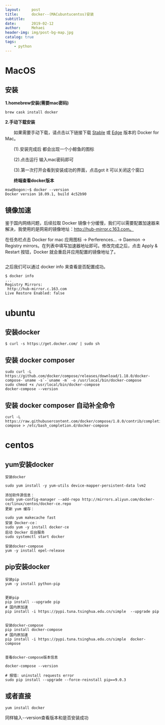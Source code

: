 ```yaml
---
layout:     post
title:      docker--(MACubuntucentos)安装
subtitle:   
date:       2019-02-12
author:     Mehaei
header-img: img/post-bg-map.jpg
catalog: true
tags:
    - python
---
```

# MacOS

## 安装

**1.homebrew安装(需要mac密码)**

```
brew cask install docker
```

**2.手动下载安装**

　　如果需要手动下载，请点击以下链接下载 [Stable](https://download.docker.com/mac/stable/Docker.dmg) 或 [Edge](https://download.docker.com/mac/edge/Docker.dmg) 版本的 Docker for Mac。

　　(1).安装完成后 都会出现一个小鲸鱼的图标

　　(2).点击运行 输入mac密码即可

　　(3).第一次打开会看到安装成功的界面，点击got it 可以关闭这个窗口

　　**终端查看docker版本**

```
msw@bogon:~$ docker --version
Docker version 18.09.1, build 4c52b90
```

## 镜像加速

鉴于国内网络问题，后续拉取 Docker 镜像十分缓慢，我们可以需要配置加速器来解决，我使用的是网易的镜像地址：http://hub-mirror.c.163.com。

在任务栏点击 Docker for mac 应用图标 -> Perferences... -> Daemon -> Registry mirrors。在列表中填写加速器地址即可。修改完成之后，点击 Apply & Restart 按钮，Docker 就会重启并应用配置的镜像地址了。

<img src="https://img2018.cnblogs.com/blog/1432315/201902/1432315-20190212112419845-917308132.png" alt="" />

之后我们可以通过 docker info 来查看是否配置成功。

```
$ docker info
...
Registry Mirrors:
 http://hub-mirror.c.163.com
Live Restore Enabled: false
```

# ubuntu

## 安装docker

```
$ curl -s https://get.docker.com/ | sudo sh
```

## 安装 docker composer

```
sudo curl -L https://github.com/docker/compose/releases/download/1.18.0/docker-compose-`uname -s`-`uname -m` -o /usr/local/bin/docker-compose
sudo chmod +x /usr/local/bin/docker-compose
docker-compose --version
```

## 安装 docker composer 自动补全命令

```
curl -L https://raw.githubusercontent.com/docker/compose/1.8.0/contrib/completion/bash/docker-compose > /etc/bash_completion.d/docker-compose
```

# centos

##  yum安装docker

```
安装docker
```

```
sudo yum install -y yum-utils device-mapper-persistent-data lvm2
```

```
添加软件源信息：
sudo yum-config-manager --add-repo http://mirrors.aliyun.com/docker-ce/linux/centos/docker-ce.repo
更新 yum 缓存：

sudo yum makecache fast
安装 Docker-ce：
sudo yum -y install docker-ce
启动 Docker 后台服务
sudo systemctl start docker

安装docker-compose
yum -y install epel-release
```

##  pip安装docker

```
安装pip
yum -y install python-pip


更新pip
pip install --upgrade pip
# 国内原加速
pip install -i https://pypi.tuna.tsinghua.edu.cn/simple  --upgrade pip


安装docker-compose
pip install docker-compose
# 国内原加速
pip install -i https://pypi.tuna.tsinghua.edu.cn/simple  docker-compose


查看docker-compose版本信息

docker-compose --version

# 报错: uninstall requests error
sudo pip install --upgrade --force-reinstall pip==9.0.3
```

## 或者直接

```
yum install docker
```

同样输入--version查看版本和是否安装成功

